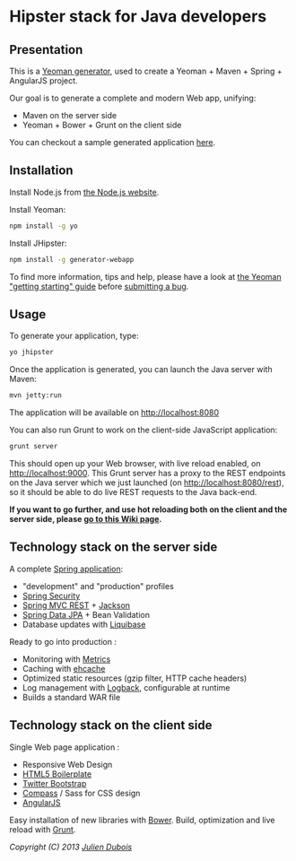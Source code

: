 Hipster stack for Java developers
==========================

Presentation
------------------

This is a [Yeoman generator](http://yeoman.io), used to create a Yeoman + Maven + Spring + AngularJS project.

Our goal is to generate a complete and modern Web app, unifying:

- Maven on the server side
- Yeoman + Bower + Grunt on the client side

You can checkout a sample generated application [here](https://github.com/jdubois/jhipster-sample-app).

Installation
-------------------

Install Node.js from [the Node.js website](http://nodejs.org/).

Install Yeoman:

```bash
npm install -g yo
```

Install JHipster:

```bash
npm install -g generator-webapp
```

To find more information, tips and help, please have a look at 
[the Yeoman "getting starting" guide](http://yeoman.io/gettingstarted.html) before 
[submitting a bug](https://github.com/jdubois/generator-jhipster/issues?state=open).

Usage
-------------------

To generate your application, type:
```bash
yo jhipster
```

Once the application is generated, you can launch the Java server with Maven:
```bash
mvn jetty:run
```
The application will be available on [http://localhost:8080](http://localhost:8080)

You can also run Grunt to work on the client-side JavaScript application:
```bash
grunt server
```
This should open up your Web browser, with live reload enabled, on [http://localhost:9000](http://localhost:9000). This 
Grunt server has a proxy to the REST endpoints on the Java server which we just launched (on 
[http://localhost:8080/rest](http://localhost:8080/rest)), so it should be able to do live REST requests to the Java
back-end.

**If you want to go further, and use hot reloading both on the client and the server side, please [go to this Wiki page](https://github.com/jdubois/generator-jhipster/wiki/Hot-reloading).**

Technology stack on the server side
--------------------

A complete [Spring application](http://spring.io/):

- "development" and "production" profiles
- [Spring Security](http://docs.spring.io/spring-security/site/index.html)
- [Spring MVC REST](http://spring.io/guides/gs/rest-service/) + [Jackson](https://github.com/FasterXML/jackson)
- [Spring Data JPA](http://projects.spring.io/spring-data-jpa/) + Bean Validation
- Database updates with [Liquibase](http://www.liquibase.org/)

Ready to go into production :

- Monitoring with [Metrics](http://metrics.codahale.com/)
- Caching with [ehcache](http://ehcache.org/)
- Optimized static resources (gzip filter, HTTP cache headers)
- Log management with [Logback](http://logback.qos.ch/), configurable at runtime
- Builds a standard WAR file

Technology stack on the client side
--------------------

Single Web page application :

- Responsive Web Design
- [HTML5 Boilerplate](http://html5boilerplate.com/)
- [Twitter Bootstrap](http://getbootstrap.com/)
- [Compass](http://compass-style.org/) / Sass for CSS design
- [AngularJS](http://angularjs.org/)

Easy installation of new libraries with [Bower](http://bower.io/).
Build, optimization and live reload with [Grunt](http://gruntjs.com/).

*Copyright (C) 2013 [Julien Dubois](http://www.julien-dubois.com/)*
